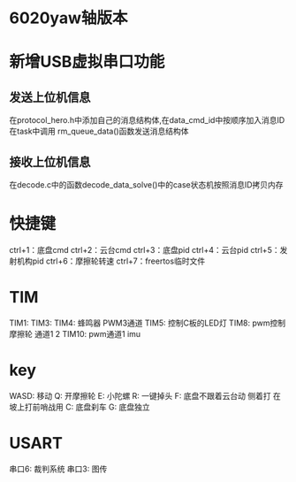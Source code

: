 # 6020yaw轴版本

# 新增USB虚拟串口功能

## 发送上位机信息

在protocol_hero.h中添加自己的消息结构体,在data_cmd_id中按顺序加入消息ID
在task中调用 rm_queue_data()函数发送消息结构体

## 接收上位机信息

在decode.c中的函数decode_data_solve()中的case状态机按照消息ID拷贝内存

# 快捷键

ctrl+1：底盘cmd
ctrl+2：云台cmd
ctrl+3：底盘pid
ctrl+4：云台pid
ctrl+5：发射机构pid
ctrl+6：摩擦轮转速
ctrl+7：freertos临时文件

# TIM
TIM1: 
TIM3: 
TIM4: 蜂鸣器 PWM3通道
TIM5: 控制C板的LED灯
TIM8: pwm控制摩擦轮 通道1 2
TIM10: pwm通道1 imu

# key
WASD: 移动
Q: 开摩擦轮
E: 小陀螺
R: 一键掉头
F: 底盘不跟着云台动  侧着打  在坡上打前哨战用
C: 底盘刹车
G: 底盘独立

# USART
串口6: 裁判系统
串口3: 图传